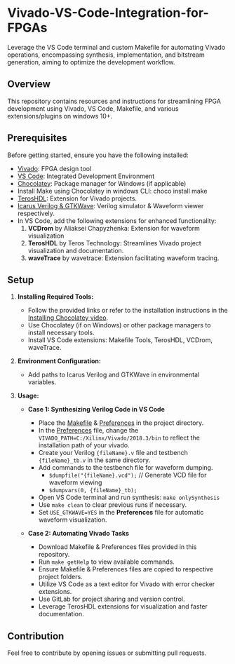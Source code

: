 # Vivado-VS-Code-Integration-for-FPGAs

Leverage the VS Code terminal and custom Makefile for automating Vivado operations, encompassing synthesis, implementation, and bitstream generation, aiming to optimize the development workflow.

## Overview

This repository contains resources and instructions for streamlining FPGA development using Vivado, VS Code, Makefile, and various extensions/plugins on windows 10+.

## Prerequisites

Before getting started, ensure you have the following installed:

- [Vivado](https://www.youtube.com/watch?v=Lc2EEbZmlz0&ab_channel=let%27): FPGA design tool
- [VS Code](https://code.visualstudio.com/download): Integrated Development Environment
- [Chocolatey](https://chocolatey.org/install): Package manager for Windows (if applicable)
- Install Make using Chocolatey in windows CLI: choco install make
- [TerosHDL](https://terostechnology.github.io/terosHDLdoc/about/requirements.html): Extension for Vivado projects. 
- [Icarus Verilog & GTKWave](https://www.youtube.com/watch?v=jUYkYoYr8hs): Verilog simulator & Waveform viewer respectively.
- In VS Code, add the following extensions for enhanced functionality:
  1. **VCDrom** by Aliaksei Chapyzhenka: Extension for waveform visualization
  2. **TerosHDL** by Teros Technology: Streamlines Vivado project visualization and documentation.
  3. **waveTrace** by wavetrace: Extension facilitating waveform tracing.
 

## Setup

1. **Installing Required Tools:**

   - Follow the provided links or refer to the installation instructions in the [Installing Chocolatey video](https://www.youtube.com/watch?v=5TavcolACQY).
   - Use Chocolatey (if on Windows) or other package managers to install necessary tools.
   - Install VS Code extensions: Makefile Tools, TerosHDL, VCDrom, waveTrace.

2. **Environment Configuration:**
   - Add paths to Icarus Verilog and GTKWave in environmental variables.

3. **Usage:**

   - **Case 1: Synthesizing Verilog Code in VS Code**
   
     - Place the [Makefile](https://github.com/Ijnaka22len/Vivado-VS-Code-Integration-for-FPGAs/blob/main/Makefile) & [Preferences](https://github.com/Ijnaka22len/Vivado-VS-Code-Integration-for-FPGAs/blob/main/Preferences) in the project directory.
     - In the [Preferences](https://github.com/Ijnaka22len/Vivado-VS-Code-Integration-for-FPGAs/blob/main/Preferences) file, change the `VIVADO_PATH=C:/Xilinx/Vivado/2018.3/bin` to reflect the installation path of your vivado.
     - Create your Verilog `{fileName}.v` file and testbench `{fileName}_tb.v` in the same directory.
     - Add commands to the testbench file for waveform dumping.
       - `$dumpfile("{fileName}.vcd");` // Generate VCD file for waveform viewing
       - `$dumpvars(0, {fileName}_tb);`
     - Open VS Code terminal and run synthesis: `make onlySynthesis`
     - Use `make clean` to clear previous runs if necessary.
     - Set `USE_GTKWAVE=YES` in the **Preferences** file for automatic waveform visualization.

   - **Case 2: Automating Vivado Tasks**
   
     - Download Makefile & Preferences files provided in this repository.
     - Run `make getHelp` to view available commands.
     - Ensure Makefile & Preferences files are copied to respective project folders.
     - Utilize VS Code as a text editor for Vivado with error checker extensions.
     - Use GitLab for project sharing and version control.
     - Leverage TerosHDL extensions for visualization and faster documentation.

## Contribution

Feel free to contribute by opening issues or submitting pull requests.

